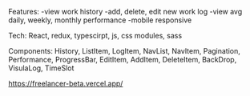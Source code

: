Features:
-view work history
-add, delete, edit new work log
-view avg daily, weekly, monthly performance
-mobile responsive

Tech: React, redux, typescirpt, js, css modules, sass

Components:
History, ListItem, LogItem, NavList, NavItem, Pagination, Performance, ProgressBar, EditItem, AddItem, DeleteItem, BackDrop, VisulaLog, TimeSlot

https://freelancer-beta.vercel.app/
